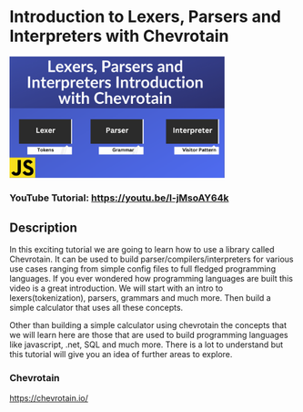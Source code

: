 # Introduction to Lexers, Parsers and Interpreters with Chevrotain

[<img src="cover.png" width="75%" >](https://youtu.be/l-jMsoAY64k)

### YouTube Tutorial: https://youtu.be/l-jMsoAY64k

## Description

In this exciting tutorial we are going to learn how to use a library called Chevrotain. It can be used to build parser/compilers/interpreters for various use cases ranging from simple config files to full fledged programming languages. If you ever wondered how programming languages are built this video is a great introduction. We will start with an intro to lexers(tokenization), parsers, grammars and much more. Then build a simple calculator that uses all these concepts.

Other than building a simple calculator using chevrotain the concepts that we will learn here are those that are used to build programming languages like javascript, .net, SQL and much more. There is a lot to understand but this tutorial will give you an idea of further areas to explore.

### Chevrotain

https://chevrotain.io/

